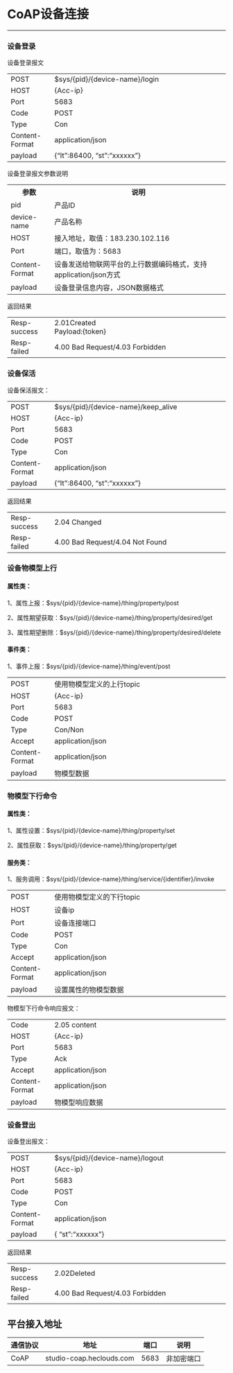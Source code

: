 # CoAP设备连接

---

### 设备登录

设备登录报文

<table>
<tr><td width="20%">POST</td><td>$sys/{pid}/{device-name}/login</td></tr>
<tr><td >HOST</td><td>{Acc-ip}</td></tr>
<tr><td >Port</td><td>5683</td></tr>
<tr><td >Code</td><td>POST</td></tr>
<tr><td >Type</td><td>Con</td></tr>
<tr><td >Content-Format</td><td>application/json</td></tr>
<tr><td >payload</td><td>{“lt”:86400, “st”:“xxxxxx”}</td></tr>
</table>

设备登录报文参数说明

<table>
<tr><th width="20%">参数</th><th>说明</th></tr>
<tr><td >pid</td><td>产品ID</td></tr>
<tr><td >device-name</td><td>产品名称</td></tr>
<tr><td >HOST</td><td>接入地址，取值：183.230.102.116</td></tr>
<tr><td >Port</td><td>端口，取值为：5683</td></tr>
<tr><td >Content-Format</td><td>设备发送给物联网平台的上行数据编码格式，支持application/json方式</td></tr>
<tr><td >payload</td><td>设备登录信息内容，JSON数据格式</td></tr>
</table>

返回结果

<table>
<tr><td width="20%">Resp-success</td><td>2.01Created<br> Payload:{token}
</td></tr>
<tr><td >Resp-failed</td><td>4.00 Bad Request/4.03 Forbidden</td></tr>
</table>

### 设备保活

设备保活报文：

<table>
<tr><td width="20%">POST</td><td>$sys/{pid}/{device-name}/keep_alive</td></tr>
<tr><td >HOST</td><td>{Acc-ip}</td></tr>
<tr><td >Port</td><td>5683</td></tr>
<tr><td >Code</td><td>POST</td></tr>
<tr><td >Type</td><td>Con</td></tr>
<tr><td >Content-Format</td><td>application/json</td></tr>
<tr><td >payload</td><td>{“lt”:86400, “st”:“xxxxxx”}</td></tr>
</table>


返回结果

<table>
<tr><td width="20%">Resp-success</td><td>2.04 Changed
</td></tr>
<tr><td >Resp-failed</td><td>4.00 Bad Request/4.04 Not Found</td></tr>
</table>

### 设备物模型上行

#### 属性类：

1、属性上报：$sys/{pid}/{device-name}/thing/property/post

2、属性期望获取：$sys/{pid}/{device-name}/thing/property/desired/get

3、属性期望删除：$sys/{pid}/{device-name}/thing/property/desired/delete

#### 事件类：

1、事件上报：$sys/{pid}/{device-name}/thing/event/post

<table>
<tr><td width="20%">POST</td><td>使用物模型定义的上行topic</td></tr>
<tr><td >HOST</td><td>{Acc-ip}</td></tr>
<tr><td >Port</td><td>5683</td></tr>
<tr><td >Code</td><td>POST</td></tr>
<tr><td >Type</td><td>Con/Non</td></tr>
<tr><td >Accept</td><td>application/json</td></tr>
<tr><td >Content-Format</td><td>application/json</td></tr>
<tr><td >payload</td><td>物模型数据</td></tr>
</table>


### 物模型下行命令

#### 属性类：

1、属性设置：$sys/{pid}/{device-name}/thing/property/set

2、属性获取：$sys/{pid}/{device-name}/thing/property/get

#### 服务类：

1、服务调用：$sys/{pid}/{device-name}/thing/service/{identifier}/invoke

<table>
<tr><td width="20%">POST</td><td>使用物模型定义的下行topic</td></tr>
<tr><td >HOST</td><td>设备ip</td></tr>
<tr><td >Port</td><td>设备连接端口</td></tr>
<tr><td >Code</td><td>POST</td></tr>
<tr><td >Type</td><td>Con</td></tr>
<tr><td >Accept</td><td>application/json</td></tr>
<tr><td >Content-Format</td><td>application/json</td></tr>
<tr><td >payload</td><td>设置属性的物模型数据</td></tr>
</table>

物模型下行命令响应报文：

<table>
<tr><td  width="20%">Code</td><td>2.05 content</td></tr>
<tr><td >HOST</td><td>{Acc-ip}</td></tr>
<tr><td >Port</td><td>5683</td></tr>
<tr><td >Type</td><td>Ack</td></tr>
<tr><td >Accept</td><td>application/json</td></tr>
<tr><td >Content-Format</td><td>application/json</td></tr>
<tr><td >payload</td><td>物模型响应数据</td></tr>
</table>


### 设备登出

设备登出报文：

<table>
<tr><td width="20%">POST</td><td>$sys/{pid}/{device-name}/logout</td></tr>
<tr><td >HOST</td><td>{Acc-ip}</td></tr>
<tr><td >Port</td><td>5683</td></tr>
<tr><td >Code</td><td>POST</td></tr>
<tr><td >Type</td><td>Con</td></tr>
<tr><td >Content-Format</td><td>application/json</td></tr>
<tr><td >payload</td><td>{ “st”:“xxxxxx”}</td></tr>
</table>
返回结果
<table>
<tr><td width="20%">Resp-success</td><td>2.02Deleted
</td></tr>
<tr><td >Resp-failed</td><td>4.00 Bad Request/4.03 Forbidden</td></tr>
</table>

## 平台接入地址

| **通信协议** | **地址**            | **端口** | **说明**       |
| -------- | --------------- | ---- | ---------- |
| CoAP    | studio-coap.heclouds.com | 5683  |非加密端口 |

